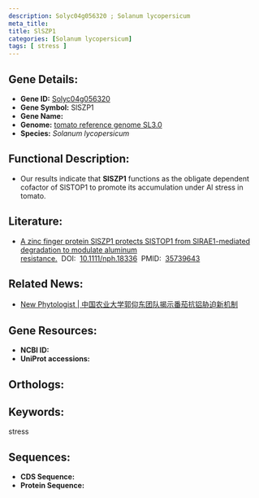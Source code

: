 ```yaml
---
description: Solyc04g056320 ; Solanum lycopersicum
meta_title:
title: SlSZP1
categories: [Solanum lycopersicum]
tags: [ stress ]
---
```


## Gene Details:
- **Gene ID:**	[Solyc04g056320]()
- **Gene Symbol:** SlSZP1
- **Gene Name:** 
- **Genome:** [tomato reference genome SL3.0]()
- **Species:** *Solanum lycopersicum*

## Functional Description:
   - Our results indicate that **SlSZP1** functions as the obligate dependent cofactor of SlSTOP1 to promote its accumulation under Al stress in tomato.

## Literature:
   - [A zinc finger protein SlSZP1 protects SlSTOP1 from SlRAE1-mediated degradation to modulate aluminum resistance.]( https://nph.onlinelibrary.wiley.com/doi/10.1111/nph.18336)&nbsp;&nbsp;DOI:&nbsp;&nbsp;[10.1111/nph.18336](https://nph.onlinelibrary.wiley.com/doi/10.1111/nph.18336)&nbsp;&nbsp;PMID:&nbsp;&nbsp;[35739643](https://pubmed.ncbi.nlm.nih.gov/35739643/)

## Related News:
   - [New Phytologist | 中国农业大学郭仰东团队揭示番茄抗铝胁迫新机制](https://mp.weixin.qq.com/s?__biz=Mzg3MDEwNDEyMg==&mid=2247532194&idx=1&sn=ba422b01968de0f368866338e08cee65&chksm=ce90d3f7f9e75ae1fb65860d71a680c68e637997cf235561a55144d6fb9cc5d02241a948371c&scene=27#wechat_redirect)

## Gene Resources:
- **NCBI ID:** [](https://www.ncbi.nlm.nih.gov/gene/?term=)
- **UniProt accessions:** [](https://www.uniprot.org/uniprotkb//entry)

## Orthologs:

## Keywords:
stress

## Sequences:
- **CDS Sequence:**
- **Protein Sequence:**
